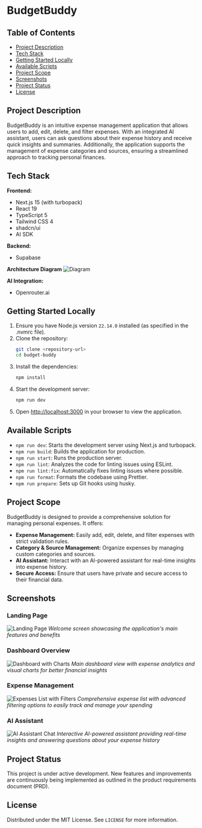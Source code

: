 # BudgetBuddy

## Table of Contents

- [Project Description](#project-description)
- [Tech Stack](#tech-stack)
- [Getting Started Locally](#getting-started-locally)
- [Available Scripts](#available-scripts)
- [Project Scope](#project-scope)
- [Screenshots](#screenshots)
- [Project Status](#project-status)
- [License](#license)

## Project Description

BudgetBuddy is an intuitive expense management application that allows users to add, edit, delete, and filter expenses. With an integrated AI assistant, users can ask questions about their expense history and receive quick insights and summaries. Additionally, the application supports the management of expense categories and sources, ensuring a streamlined approach to tracking personal finances.

## Tech Stack

**Frontend:**

- Next.js 15 (with turbopack)
- React 19
- TypeScript 5
- Tailwind CSS 4
- shadcn/ui
- AI SDK

**Backend:**

- Supabase

**Architecture Diagram**
![Diagram](images/architecture.png)

**AI Integration:**

- Openrouter.ai

## Getting Started Locally

1. Ensure you have Node.js version `22.14.0` installed (as specified in the .nvmrc file).
2. Clone the repository:
   ```bash
   git clone <repository-url>
   cd budget-buddy
   ```
3. Install the dependencies:
   ```bash
   npm install
   ```
4. Start the development server:
   ```bash
   npm run dev
   ```
5. Open [http://localhost:3000](http://localhost:3000) in your browser to view the application.

## Available Scripts

- `npm run dev`: Starts the development server using Next.js and turbopack.
- `npm run build`: Builds the application for production.
- `npm run start`: Runs the production server.
- `npm run lint`: Analyzes the code for linting issues using ESLint.
- `npm run lint:fix`: Automatically fixes linting issues where possible.
- `npm run format`: Formats the codebase using Prettier.
- `npm run prepare`: Sets up Git hooks using husky.

## Project Scope

BudgetBuddy is designed to provide a comprehensive solution for managing personal expenses. It offers:

- **Expense Management:** Easily add, edit, delete, and filter expenses with strict validation rules.
- **Category & Source Management:** Organize expenses by managing custom categories and sources.
- **AI Assistant:** Interact with an AI-powered assistant for real-time insights into expense history.
- **Secure Access:** Ensure that users have private and secure access to their financial data.

## Screenshots

### Landing Page

![Landing Page](images/landing.jpeg)
_Welcome screen showcasing the application's main features and benefits_

### Dashboard Overview

![Dashboard with Charts](images/dashboard-with-charts.jpeg)
_Main dashboard view with expense analytics and visual charts for better financial insights_

### Expense Management

![Expenses List with Filters](images/expenses-list-with-filters.jpeg)
_Comprehensive expense list with advanced filtering options to easily track and manage your spending_

### AI Assistant

![AI Assistant Chat](images/ai-assistant-chat.jpeg)
_Interactive AI-powered assistant providing real-time insights and answering questions about your expense history_

## Project Status

This project is under active development. New features and improvements are continuously being implemented as outlined in the product requirements document (PRD).

## License

Distributed under the MIT License. See `LICENSE` for more information.
